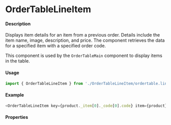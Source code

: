 # OrderTableLineItem

#### Description

Displays item details for an item from a previous order. Details include the item name, image, description, and price. The component retrieves the data for a specified item with a specified order code.

This component is used by the `OrderTableMain` component to display items in the table.

#### Usage

```js
import { OrderTableLineItem } from './OrderTableLineItem/ordertable.lineitem';
```

#### Example

```js
<OrderTableLineItem key={product._item[0]._code[0].code} item={product} itemDetailLink={itemDetailLink} />
```

#### Properties

<!-- PROPS -->

